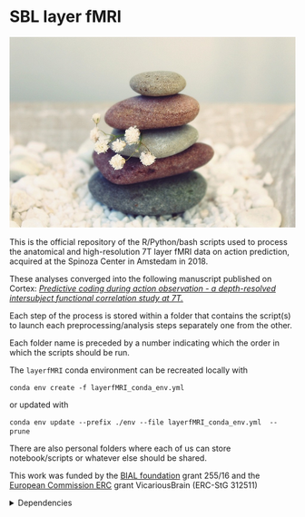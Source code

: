 
# SBL layer fMRI

![image](img/stones-1058365_960_720.jpg)

This is the official repository of the R/Python/bash scripts used to process the anatomical and high-resolution 7T layer fMRI data on action prediction, acquired at the Spinoza Center in Amstedam in 2018.

These analyses converged into the following manuscript published on Cortex: _[Predictive coding during action observation - a depth-resolved intersubject functional correlation study at 7T.](https://www.sciencedirect.com/science/article/pii/S0010945222000016)_


Each step of the process is stored within a folder that contains the script(s) to launch each preprocessing/analysis steps separately one from the other.

Each folder name is preceded by a number indicating which the order in which the scripts should be run.

The `layerfMRI` conda environment can be recreated locally with

```
conda env create -f layerfMRI_conda_env.yml
```
or updated with
```
conda env update --prefix ./env --file layerfMRI_conda_env.yml  --prune
```

There are also personal folders where each of us can store notebook/scripts or whatever else should be shared.

This work was funded by the [BIAL foundation](https://www.bial.com/com/bial-foundation/) grant 255/16 and the [European Commission ERC](https://erc.europa.eu/) grant VicariousBrain (ERC-StG 312511)

<details>
<summary>Dependencies</summary>

- [ANTsPy](https://github.com/ANTsX/ANTsPy) ([documentation](https://antspyx.readthedocs.io/en/latest/))
- [dcm2niix](https://github.com/rordenlab/dcm2niix/releases)
- [fsl](https://fsl.fmrib.ox.ac.uk/fsl/fslwiki)
- [nighres](https://nighres.readthedocs.io/en/latest/)
- [pandoc](https://pandoc.org/installing.html)
- [pydeface](https://github.com/poldracklab/pydeface)

</details>




